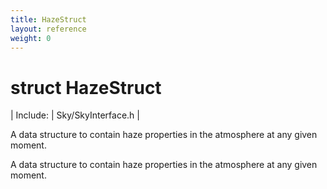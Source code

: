 ```yaml
---
title: HazeStruct
layout: reference
weight: 0
---
```

struct HazeStruct
===

| Include: | Sky/SkyInterface.h |

A data structure to contain haze properties in the atmosphere at any given moment.
  



A data structure to contain haze properties in the atmosphere at any given moment.
  


